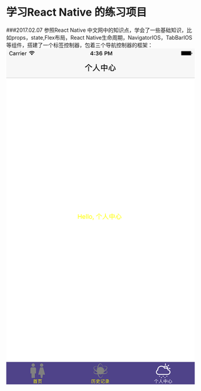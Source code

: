 # 学习React Native 的练习项目

###2017.02.07 参照React Native 中文网中的知识点，学会了一些基础知识，比如props，state,Flex布局，React Native生命周期，NavigatorIOS，TabBarIOS等组件，搭建了一个标签控制器，包着三个导航控制器的框架：
![](https://github.com/beautylim/ReactNativeStudy/blob/master/20170207.png)
